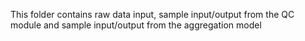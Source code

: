 This folder contains raw data input, sample input/output from the QC module and sample input/output from the aggregation model
